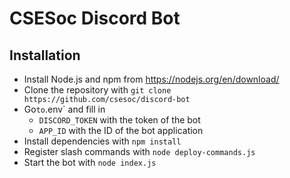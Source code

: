 # CSESoc Discord Bot

## Installation

-   Install Node.js and npm from https://nodejs.org/en/download/
-   Clone the repository with `git clone https://github.com/csesoc/discord-bot`
-   Go` to `.env` and fill in
    -   `DISCORD_TOKEN` with the token of the bot
    -   `APP_ID` with the ID of the bot application
-   Install dependencies with `npm install`
-   Register slash commands with `node deploy-commands.js`
-   Start the bot with `node index.js`
